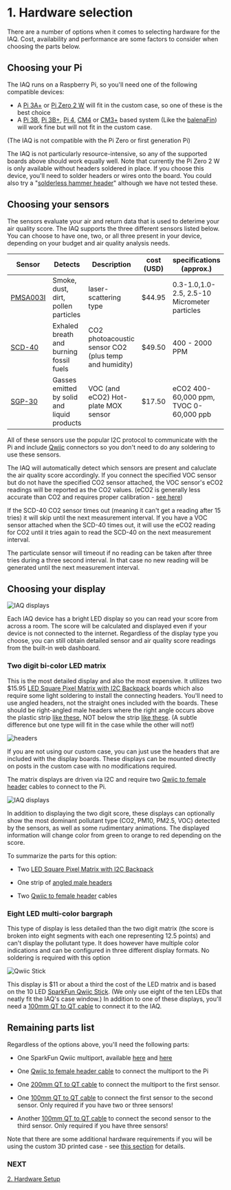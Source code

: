 # 1. Hardware selection

There are a number of options when it comes to selecting hardware for the IAQ. Cost, availability and performance are some factors to consider when choosing the parts below.

## Choosing your Pi

The IAQ runs on a Raspberry Pi, so you'll need one of the following compatible devices:

- A [Pi 3A+](https://www.raspberrypi.com/products/raspberry-pi-3-model-a-plus/) or [Pi Zero 2 W](https://www.raspberrypi.com/products/raspberry-pi-zero-2-w/) will fit in the custom case, so one of these is the best choice
- A [Pi 3B](https://www.raspberrypi.com/products/raspberry-pi-3-model-b/), [Pi 3B+](https://www.raspberrypi.com/products/raspberry-pi-3-model-b-plus/), [Pi 4](https://www.raspberrypi.com/products/raspberry-pi-4-model-b/), [CM4](https://www.raspberrypi.com/products/compute-module-4/?variant=raspberry-pi-cm4001000) or [CM3+](https://www.raspberrypi.com/products/compute-module-3-plus/) based system (Like the [balenaFin](https://www.balena.io/fin/)) will work fine but will not fit in the custom case.

(The IAQ is not compatible with the Pi Zero or first generation Pi)  

The IAQ is not particularly resource-intensive, so any of the supported boards above should work equally well. Note that currently the Pi Zero 2 W is only available without headers soldered in place. If you choose this device, you'll need to solder headers or wires onto the board. You could also try a "[solderless hammer header](https://shop.pimoroni.com/products/gpio-hammer-header?variant=35643318026)" although we have not tested these.

## Choosing your sensors

The sensors evaluate your air and return data that is used to deterime your air quality score. The IAQ supports the three different sensors listed below. You can choose to have one, two, or all three present in your device, depending on your budget and air quality analysis needs.

| Sensor | Detects | Description | cost (USD) | specifications (approx.) |
| ------------ | ----------- | ----------- | ----------- | ----------- |
| [PMSA003I](https://www.adafruit.com/product/4632) | Smoke, dust, dirt, pollen particles | laser-scattering type | $44.95 | 0.3-1.0,1.0-2.5, 2.5-10 Micrometer particles |
| [SCD-40](https://www.adafruit.com/product/5187) | Exhaled breath and burning fossil fuels |  CO2 photoacoustic sensor CO2 (plus temp and humidity) | $49.50 | 400 - 2000 PPM |
| [SGP-30](https://www.adafruit.com/product/3709) | Gasses emitted by solid and liquid products  |  VOC (and eCO2) Hot-plate MOX sensor | $17.50 | eCO2 400-60,000 ppm, TVOC 0-60,000 ppb |

All of these sensors use the popular I2C protocol to communicate with the Pi and include [Qwiic](https://www.sparkfun.com/qwiic) connectors so you don't need to do any soldering to use these sensors.

The IAQ will automatically detect which sensors are present and caluclate the air quality score accordingly. If you connect the specified VOC sensor but do not have the specified CO2 sensor attached, the VOC sensor's eCO2 readings will be reported as the CO2 values. (eCO2 is generally less accurate than CO2 and requires proper calibration - [see here](04-use-and-configuration.md#voc-calibration))

If the SCD-40 CO2 sensor times out (meaning it can't get a reading after 15 tries) it will skip until the next measurement interval. If you have a VOC sensor attached when the SCD-40 times out, it will use the eCO2 reading for CO2 until it tries again to read the SCD-40 on the next measurement interval.

The particulate sensor will timeout if no reading can be taken after three tries during a three second interval. In that case no new reading will be generated until the next measurement interval.

## Choosing your display

![IAQ displays](./images/displays.png)

Each IAQ device has a bright LED display so you can read your score from across a room. The score will be calculated and displayed even if your device is not connected to the internet. Regardless of the display type you choose, you can still obtain detailed sensor and air quality score readings from the built-in web dashboard.

### Two digit bi-color LED matrix

This is the most detailed display and also the most expensive. It utilizes two $15.95 [LED Square Pixel Matrix with I2C Backpack](https://www.adafruit.com/product/902) boards which also require some light soldering to install the connecting headers. You'll need to use angled headers, not the straight ones included with the boards. These should be right-angled male headers where the right angle occurs above the plastic strip [like these](https://www.amazon.com/Uxcell-a15062500ux0349-Single-40-pin-Breadboard/dp/B01461DQ6S/), NOT below the strip [like these](https://www.adafruit.com/product/1540). (A subtle difference but one type will fit in the case while the other will not!) 

![headers](./images/headers.png)

If you are not using our custom case, you can just use the headers that are included with the display boards. These displays can be mounted directly on posts in the custom case with no modifications required.

The matrix displays are driven via I2C and require two [Qwiic to female header](https://www.adafruit.com/product/4397) cables to connect to the Pi. 

![IAQ displays](./images/co2-display.png)

In addition to displaying the two digit score, these displays can optionally show the most dominant pollutant type (CO2, PM10, PM2.5, VOC) detected by the sensors, as well as some rudimentary animations. The displayed information will change color from green to orange to red depending on the score.

To summarize the parts for this option:

- Two [LED Square Pixel Matrix with I2C Backpack](https://www.adafruit.com/product/902)

- One strip of [angled male headers](https://www.amazon.com/Uxcell-a15062500ux0349-Single-40-pin-Breadboard/dp/B01461DQ6S/)

- Two [Qwiic to female header](https://www.adafruit.com/product/4397) cables

### Eight LED multi-color bargraph

This type of display is less detailed than the two digit matrix (the score is broken into eight segments with each one representing 12.5 points) and can't display the pollutant type. It does however have multiple color indications and can be configured in three different display formats. No soldering is required with this option

![Qwiic Stick](./images/qwiic-stick.png)

This display is $11 or about a third the cost of the LED matrix and is based on the 10 LED [SparkFun Qwiic Stick](https://www.sparkfun.com/products/18354). (We only use eight of the ten LEDs that neatly fit the IAQ's case window.) In addition to one of these displays, you'll need a [100mm QT to QT cable](https://www.adafruit.com/product/4210) to connect it to the IAQ.


## Remaining parts list

Regardless of the options above, you'll need the following parts:

- One SparkFun Qwiic multiport, available [here](https://www.adafruit.com/product/4861) and [here](https://www.sparkfun.com/products/18012)

- One [Qwiic to female header cable](https://www.adafruit.com/product/4397) to connect the multiport to the Pi

- One [200mm QT to QT cable](https://www.adafruit.com/product/4401) to connect the multiport to the first sensor.

- One [100mm QT to QT cable](https://www.adafruit.com/product/4210) to connect the first sensor to the second sensor. Only required if you have two or three sensors!

- Another [100mm QT to QT cable](https://www.adafruit.com/product/4210) to connect the second sensor to the third sensor. Only required if you have three sensors!

Note that there are some additional hardware requirements if you will be using the custom 3D printed case - see [this section](05-case-printing-and-assembly.md) for details.

### NEXT
[2. Hardware Setup](02-hardware-setup.md)
